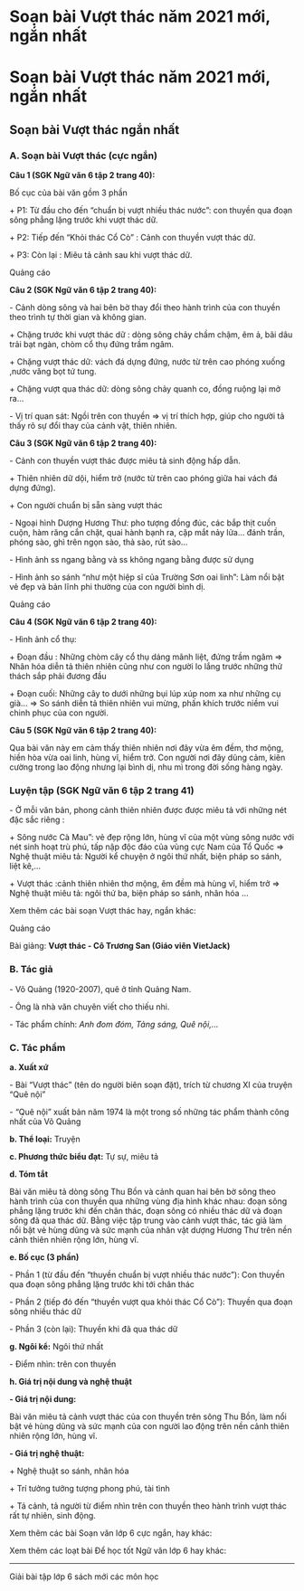 # Soạn bài Vượt thác năm 2021 mới, ngắn nhất

# Soạn bài Vượt thác năm 2021 mới, ngắn nhất

## Soạn bài Vượt thác ngắn nhất

### **A. Soạn bài Vượt thác (cực ngắn)**

**Câu 1 (SGK Ngữ văn 6 tập 2 trang 40):**

Bố cục của bài văn gồm 3 phần 

\+ P1: Từ đầu cho đến “chuẩn bị vượt nhiều thác nước”: con thuyền qua đoạn sông phẳng lặng trước khi vượt thác dữ.

\+ P2: Tiếp đến “Khỏi thác Cổ Cò” : Cảnh con thuyền vượt thác dữ.

\+ P3: Còn lại : Miêu tả cảnh sau khi vượt thác dữ. 

Quảng cáo

**Câu 2 (SGK Ngữ văn 6 tập 2 trang 40):**

\- Cảnh dòng sông và hai bên bờ thay đổi theo hành trình của con thuyền theo trình tự thời gian và không gian.

\+ Chặng trước khi vượt thác dữ : dòng sông chảy chầm chậm, êm ả, bãi dâu trải bạt ngàn, chòm cổ thụ đứng trầm ngâm.

\+ Chặng vượt thác dữ: vách đá dựng đứng, nước từ trên cao phóng xuống ,nước văng bọt tứ tung.

\+ Chặng vượt qua thác dữ: dòng sông chảy quanh co, đồng ruộng lại mở ra...

\- Vị trí quan sát: Ngồi trên con thuyền => vị trí thích hợp, giúp cho người tả thấy rõ sự đổi thay của cảnh vật, thiên nhiên.

**Câu 3 (SGK Ngữ văn 6 tập 2 trang 40):**

\- Cảnh con thuyền vượt thác được miêu tả sinh động hấp dẫn.

\+ Thiên nhiên dữ dội, hiểm trở (nước từ trên cao phóng giữa hai vách đá dựng đứng).

\+ Con người chuẩn bị sẵn sàng vượt thác 

\- Ngoại hình Dượng Hương Thư: pho tượng đồng đúc, các bắp thịt cuồn cuộn, hàm răng cắn chặt, quai hành bạnh ra, cặp mắt nảy lửa... đánh trần, phóng sào, ghì trên ngọn sào, thả sào, rút sào...

\- Hình ảnh ss ngang bằng và ss không ngang bằng được sử dụng

\- Hình ảnh so sánh “như một hiệp sĩ của Trường Sơn oai linh”: Làm nổi bật vẻ đẹp và bản lĩnh phi thường của con người bình dị.

Quảng cáo

**Câu 4 (SGK Ngữ văn 6 tập 2 trang 40):**

\- Hình ảnh cổ thụ: 

\+ Đoạn đầu : Những chòm cây cổ thụ dáng mãnh liệt, đứng trầm ngâm => Nhân hóa diễn tả thiên nhiên cũng như con người lo lắng trước những thử thách sắp phải đương đầu

\+ Đoạn cuối: Những cây to dưới những bụi lúp xúp nom xa như những cụ già... => So sánh diễn tả thiên nhiên vui mừng, phấn khích trước niềm vui chinh phục của con người.

**Câu 5 (SGK Ngữ văn 6 tập 2 trang 40):**

Qua bài văn này em cảm thấy thiên nhiên nơi đây vừa êm đềm, thơ mộng, hiền hòa vừa oai linh, hùng vĩ, hiểm trở. Con người nơi đây dũng cảm, kiên cường trong lao động nhưng lại bình dị, nhu mì trong đời sống hàng ngày.

### Luyện tập (SGK Ngữ văn 6 tập 2 trang 41)

\- Ở mỗi văn bản, phong cảnh thiên nhiên được được miêu tả với những nét đặc sắc riêng :

\+ Sông nước Cà Mau”: vẻ đẹp rộng lớn, hùng vĩ của một vùng sông nước với nét sinh hoạt trù phú, tấp nập độc đáo của vùng cực Nam của Tổ Quốc => Nghệ thuật miêu tả: Người kể chuyện ở ngôi thứ nhất, biện pháp so sánh, liệt kê,...

\+ Vượt thác :cảnh thiên nhiên thơ mộng, êm đềm mà hùng vĩ, hiểm trở => Nghệ thuật miêu tả: ngôi thứ ba, biện pháp so sánh, nhân hóa ...

Xem thêm các bài soạn Vượt thác hay, ngắn khác:

Quảng cáo

Bài giảng: **Vượt thác - Cô Trương San (Giáo viên VietJack)**

### **B. Tác giả**

\- Võ Quảng (1920-2007), quê ở tỉnh Quảng Nam.

\- Ông là nhà văn chuyên viết cho thiếu nhi.

\- Tác phẩm chính: _Anh đom đóm, Tảng sáng, Quê nội,…_

### **C. Tác phẩm**

**a. Xuất xứ**

\- Bài “Vượt thác” (tên do người biên soạn đặt), trích từ chương XI của truyện “Quê nội”

\- “Quê nội” xuất bản năm 1974 là một trong số những tác phẩm thành công nhất của Võ Quảng

**b. Thể loại:** Truyện 

**c. Phương thức biểu đạt:** Tự sự, miêu tả 

**d. Tóm tắt**

Bài văn miêu tả dòng sông Thu Bồn và cảnh quan hai bên bờ sông theo hành trình của con thuyền qua những vùng địa hình khác nhau: đoạn sông phẳng lặng trước khi đến chân thác, đoạn sông có nhiều thác dữ và đoạn sông đã qua thác dữ. Bằng việc tập trung vào cảnh vượt thác, tác giả làm nổi bật vẻ hùng dũng và sức mạnh của nhân vật dượng Hương Thư trên nền cảnh thiên nhiên rộng lớn, hùng vĩ.

**e. Bố cục (3 phần)**

\- Phần 1 (từ đầu đến “thuyền chuẩn bị vượt nhiều thác nước”): Con thuyền qua đoạn sông phẳng lặng trước khi tới chân thác

\- Phần 2 (tiếp đó đến “thuyền vượt qua khỏi thác Cổ Cò”): Thuyền qua đoạn sông nhiều thác dữ

\- Phần 3 (còn lại): Thuyền khi đã qua thác dữ

**g. Ngôi kể:** Ngôi thứ nhất 

\- Điểm nhìn: trên con thuyền 

**h. Giá trị nội dung và nghệ thuật**

**\- Giá trị nội dung:**

Bài văn miêu tả cảnh vượt thác của con thuyền trên sông Thu Bồn, làm nổi bật vẻ hùng dũng và sức mạnh của con người lao động trên nền cảnh thiên nhiên rộng lớn, hùng vĩ.

**\- Giá trị nghệ thuật:**

\+ Nghệ thuật so sánh, nhân hóa

\+ Trí tưởng tưởng tượng phong phú, tài tình

\+ Tả cảnh, tả người từ điểm nhìn trên con thuyền theo hành trình vượt thác rất tự nhiên, sinh động.

Xem thêm các bài Soạn văn lớp 6 cực ngắn, hay khác:

Xem thêm các loạt bài Để học tốt Ngữ văn lớp 6 hay khác:

* * *

Giải bài tập lớp 6 sách mới các môn học

